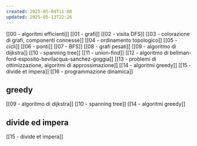 ```yaml
---
created: 2025-05-04T11:08
updated: 2025-05-13T22:26
---
```

[[00 - algoritmi efficienti]]
[[01 - grafi]]
[[02 - visita DFS]]
[[03 - colorazione di grafi, componenti connesse]]
[[04 - ordinamento topologico]]
[[05 - cicli]]
[[06 - ponti]]
[[07 - BFS]]
[[08 - grafi pesati]]
[[09 - algoritmo di dijkstra]]
[[10 - spanning tree]]
[[11 - union-find]]
[[12 - algoritmo di bellman-ford-esposito-bevilacqua-sanchez-goggia]]
[[13 - problemi di ottimizzazione, algoritmi di approssimazione]]
[[14 - algoritmi greedy]]
[[15 - divide et impera]]
[[16 - programmazione dinamica]]
## greedy
[[09 - algoritmo di dijkstra]]
[[10 - spanning tree]]
[[14 - algoritmi greedy]]

## divide ed impera
[[15 - divide et impera]]